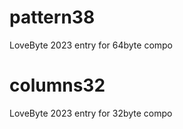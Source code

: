 # pattern38

LoveByte 2023 entry for 64byte compo

# columns32

LoveByte 2023 entry for 32byte compo
